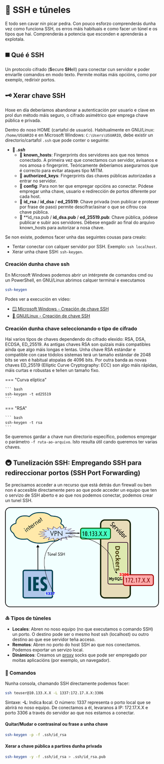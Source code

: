 # 🔑 SSH e túneles

E todo sen cavar nin picar pedra. Con pouco esforzo comprenderás dunha vez como funciona SSH, os erros máis habituais e como facer un túnel e os tipos que hai. Comprenderás a potencia que esconden e aprenderás a explotala.

## ◼️ Qué é SSH

Un protocolo cifrado (**S**ecure **SH**ell) para conectar cun servidor e poder enviarlle comandos en modo texto. Permite moitas máis opcións, como por exemplo, redirixir portos.

## 🗝️ Xerar chave SSH

Hoxe en día deberíamos abandonar a autenticación por usuario e clave en prol dun método máis seguro, o cifrado asimétrico que emprega chave pública e privada.

Dentro do noso HOME (cartafol de usuario). Habitualmente en GNU/Linux: `/home/USUARIO` e en Microsoft Windows: `C:\Users\USUARIO`, debe existir un directorio/cartafol `.ssh` que pode conter o seguinte:

- 📁 ***.ssh***
    - 📄 **known_hosts**: Fingerprints dos servidores aos que nos temos conectado. A primeira vez que conectamos cun servidor, avísanos e nos amosa o fingerprint. Teóricamente deberíamos asegurarnos que é correcto para evitar ataques tipo MITM.
    - 📄 **authorized_keys**: Fingerprints das chaves públicas autorizadas a entrar no servidor.
    - 📄 **config**: Para non ter que empregar opcións ao conectar. Pódese empregar unha chave, usuario e redirección de portos diferente por cada host.
    - 🔑 **id_rsa** / **id_dsa** / **ed_25519**: Chave privada (non publicar e protexer por frase de paso) permite descifrar/asinar o que se cifrou coa chave pública.
    - 🔐 **id_rsa.pub / **id_dsa.pub** / **ed_25519.pub**: Chave pública, pódese publicar e subir aos servidores. Débese engadir ao final do arquivo known_hosts para autorizar a nosa chave.

Se non existe, podemos facer unha das seguintes cousas para crealo:

- Tentar conectar con calquer servidor por SSH. Exemplo: `ssh localhost`.
- Xerar unha chave SSH: `ssh-keygen`.

### Creación dunha chave ssh

En Microsoft Windows podemos abrir un intérprete de comandos cmd ou un PowerShell, en GNU/Linux abrimos calquer terminal e executamos

``` bash
ssh-keygen
```

Podes ver a execución en vídeo:

- [🪟 Microsoft Windows - Creación de chave SSH](https://youtu.be/leYE4E9lLOI)
- [🐧 GNU/Linux - Creación de chave SSH](https://asciinema.org/a/O1BcQeVes6Ncu2sEACF55c1yQ.svg)

### Creación dunha chave seleccionando o tipo de cifrado

Hai varios tipos de chaves dependendo do cifrado elexido: RSA, DSA, ECDSA, ED_25519. As antigas chaves RSA son quizais máis compatibles aínda que algo máis longas e lentas. Unha chave RSA estándar e compatible con case tódolos sistemas terá un tamaño estándar de 2048 bits se ven é habitual atopalas de 4096 bits. Por outra banda as novas chaves ED_25519 (Elliptic Curve Cryptography: ECC) son algo máis rápidas, máis curtas e robustas e teñen un tamaño fixo.

=== "Curva elíptica"

    ``` bash
    ssh-keygen -t ed25519
    ```

=== "RSA"

    ``` bash
    ssh-keygen -t rsa
    ```


Se queremos gardar a chave nun directorio específico, podemos empregar o parámetro `-f ruta-ao-arquivo`. Isto resulta útil cando queremos ter varias chaves.


## 🚇 Tunelización SSH: Empregando SSH para redireccionar portos (SSH Port Forwarding)

Se precisamos acceder a un recurso que está detrás dun firewall ou ben non é accesible directamente pero ao que pode acceder un equipo que ten o servizo de SSH aberto e ao que nos podemos conectar, podemos crear un tunel SSH.

![Túnel SSH](images/ssh/tunel-ssh.png "Cómo funciona o túnel SSH e para que serve")


### ♵ Tipos de túneles

- **Locales**: Abren no noso equipo (no que executamos o comando SSH) un porto. O destino pode ser o mesmo host ssh (localhost) ou outro destino ao que ese servidor teña acceso.
- **Remotos**: Abren no porto do host SSH ao que nos conectamos. Podemos exportar un servizo local.
- **Dinámicos**: Creamos un [proxy](https://es.wikipedia.org/wiki/Servidor_proxy) socks que pode ser empregado por moitas aplicacións (por exemplo, un navegador).

### 🔲 Comandos

Nunha consola, chamando SSH directamente podemos facer:

``` bash
ssh teuser@10.133.X.X -L 1337:172.17.X.X:3306
```

Sintaxe: **-L**: Indica **l**ocal. O número: 1337 representa o porto local que se abrirá no noso equipo. De conectamos a él, levaranos á IP: 172.17.X.X e porto 3306 a través do servidor ao que nos estamos a conectar.

#### Quitar/Mudar o contrasinal ou frase a unha chave

``` bash
ssh-keygen -p -f .ssh/id_rsa
```

#### Xerar a chave pública a partires dunha privada

``` bash
ssh-keygen -y -f .ssh/id_rsa > .ssh/id_rsa.pub
```